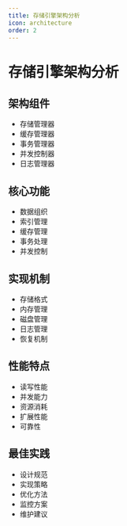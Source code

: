 ```yaml
---
title: 存储引擎架构分析
icon: architecture
order: 2
---
```


# 存储引擎架构分析

## 架构组件
- 存储管理器
- 缓存管理器
- 事务管理器
- 并发控制器
- 日志管理器

## 核心功能
- 数据组织
- 索引管理
- 缓存管理
- 事务处理
- 并发控制

## 实现机制
- 存储格式
- 内存管理
- 磁盘管理
- 日志管理
- 恢复机制

## 性能特点
- 读写性能
- 并发能力
- 资源消耗
- 扩展性能
- 可靠性

## 最佳实践
- 设计规范
- 实现策略
- 优化方法
- 监控方案
- 维护建议
